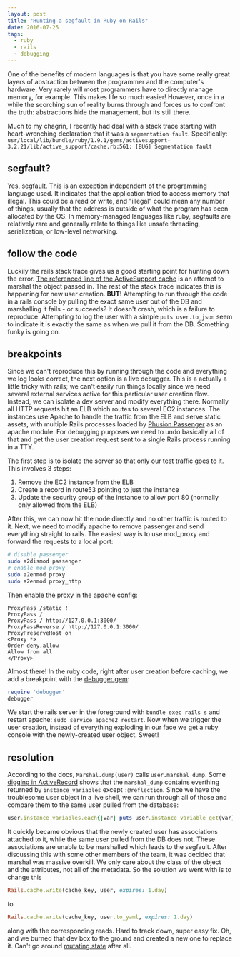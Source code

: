 ```yaml
---
layout: post
title: "Hunting a segfault in Ruby on Rails"
date: 2016-07-25
tags:
  - ruby
  - rails
  - debugging
---
```


One of the benefits of modern languages is that you have some really great layers of abstraction between the programmer and the computer's hardware. Very rarely will most programmers have to directly manage memory, for example. This makes life so much easier! However, once in a while the scorching sun of reality burns through and forces us to confront the truth: abstractions hide the management, but its still there.

Much to my chagrin, I recently had deal with a stack trace starting with heart-wrenching declaration that it was a `segmentation fault`. Specifically:
`usr/local/lib/bundle/ruby/1.9.1/gems/activesupport-3.2.21/lib/active_support/cache.rb:561: [BUG] Segmentation fault`

## segfault?

Yes, segfault. This is an exception independent of the programming language used. It indicates that the application tried to access memory that illegal. This could be a read or write, and "illegal" could mean any number of things, usually that the address is outside of what the program has been allocated by the OS. In memory-managed languages like ruby, segfaults are relatively rare and generally relate to things like unsafe threading, serialization, or low-level networking.

## follow the code

Luckily the rails stack trace gives us a good starting point for hunting down the error. [The referenced line of the ActiveSupport cache](https://github.com/rails/rails/blob/0991c4c6fc0c04764f34c6b65a42adce190440c3/activerecord/lib/active_record/associations/association.rb#L156) is an attempt to marshal the object passed in. The rest of the stack trace indicates this is happening for new user creation. **BUT!** Attempting to run through the code in a rails console by pulling the exact same user out of the DB and marshalling it fails - or succeeds? It doesn't crash, which is a failure to reproduce. Attempting to log the user with a simple `puts user.to_json` seem to indicate it is exactly the same as when we pull it from the DB. Something funky is going on.

## breakpoints

Since we can't reproduce this by running through the code and everything we log looks correct, the next option is a live debugger. This is a actually a little tricky with rails; we can't easily run things locally since we need several external services active for this particular user creation flow. Instead, we can isolate a dev server and modify everything there. Normally all HTTP requests hit an ELB which routes to several EC2 instances. The instances use Apache to handle the traffic from the ELB and serve static assets, with multiple Rails processes loaded by [Phusion Passenger](https://www.phusionpassenger.com/) as an apache module. For debugging purposes we need to undo basically all of that and get the user creation request sent to a single Rails process running in a TTY.

The first step is to isolate the server so that only our test traffic goes to it. This involves 3 steps:

1. Remove the EC2 instance from the ELB
2. Create a record in route53 pointing to just the instance
3. Update the security group of the instance to allow port 80 (normally only allowed from the ELB)

After this, we can now hit the node directly and no other traffic is routed to it. Next, we need to modify apache to remove passenger and send everything straight to rails. The easiest way is to use mod_proxy and forward the requests to a local port:

```bash
# disable passenger
sudo a2dismod passenger
# enable mod_proxy
sudo a2enmod proxy
sudo a2enmod proxy_http
```

Then enable the proxy in the apache config:

```
ProxyPass /static !
ProxyPass /
ProxyPass / http://127.0.0.1:3000/
ProxyPassReverse / http://127.0.0.1:3000/
ProxyPreserveHost on
<Proxy *>
Order deny,allow
Allow from all
</Proxy>
```

Almost there! In the ruby code, right after user creation before caching, we add a breakpoint with the [debugger gem](https://github.com/cldwalker/debugger):

```ruby
require 'debugger'
debugger
```

We start the rails server in the foreground with `bundle exec rails s` and restart apache: `sudo service apache2 restart`. Now when we trigger the user creation, instead of everything exploding in our face we get a ruby console with the newly-created user object. Sweet!

## resolution

According to the docs, `Marshal.dump(user)` calls `user.marshal_dump`. Some [digging in ActiveRecord](https://github.com/rails/rails/blob/0991c4c6fc0c04764f34c6b65a42adce190440c3/activerecord/lib/active_record/associations/association.rb#L156) shows that the `marshal_dump` contains everthing returned by `instance_variables` except `:@reflection`. Since we have the troublesome user object in a live shell, we can run through all of those and compare them to the same user pulled from the database:

```ruby
user.instance_variables.each{|var| puts user.instance_variable_get(var) }
```

It quickly became obvious that the newly created user has associations attached to it, while the same user pulled from the DB does not. These associations are unable to be marshalled which leads to the segfault. After discussing this with some other members of the team, it was decided that marshal was massive overkill. We only care about the class of the object and the attributes, not all of the metadata. So the solution we went with is to change this

```ruby
Rails.cache.write(cache_key, user, expires: 1.day)
```

to

```ruby
Rails.cache.write(cache_key, user.to_yaml, expires: 1.day)
```

along with the corresponding reads. Hard to track down, super easy fix. Oh, and we burned that dev box to the ground and created a new one to replace it. Can't go around [mutating state](http://martinfowler.com/bliki/ImmutableServer.html) after all.
